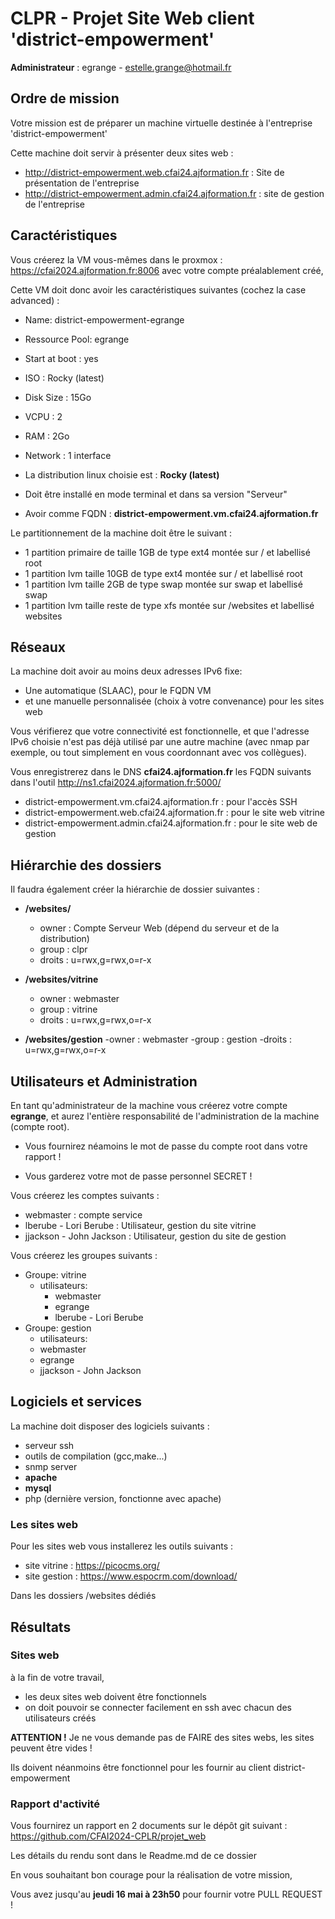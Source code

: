 # CLPR - Projet Site Web client 'district-empowerment'
**Administrateur** : egrange - estelle.grange@hotmail.fr

## Ordre de mission
Votre mission est de préparer un machine virtuelle destinée à l'entreprise 'district-empowerment'

Cette machine doit servir à présenter deux sites web :

* <http://district-empowerment.web.cfai24.ajformation.fr> : Site de présentation de l'entreprise
* <http://district-empowerment.admin.cfai24.ajformation.fr> : site de gestion de l'entreprise

## Caractéristiques
Vous créerez la VM vous-mêmes dans le proxmox : https://cfai2024.ajformation.fr:8006 avec votre compte préalablement créé,

Cette VM doit donc avoir les caractéristiques suivantes (cochez la case advanced) :

* Name: district-empowerment-egrange
* Ressource Pool: egrange
* Start at boot : yes
* ISO : Rocky (latest)
* Disk Size : 15Go
* VCPU : 2
* RAM : 2Go
* Network : 1 interface

* La distribution linux choisie est : **Rocky (latest)**

* Doit être installé en mode terminal et dans sa version "Serveur"

* Avoir comme FQDN : **district-empowerment.vm.cfai24.ajformation.fr**

Le partitionnement de la machine doit être le suivant :

* 1 partition primaire de taille 1GB de type ext4 montée sur / et labellisé root
* 1 partition lvm taille 10GB de type ext4 montée sur / et labellisé root
* 1 partition lvm taille 2GB de type swap montée sur swap et labellisé swap
* 1 partition lvm taille reste de type xfs montée sur /websites et labellisé websites

## Réseaux

La machine doit avoir au moins deux adresses IPv6 fixe:

* Une automatique (SLAAC), pour le FQDN VM
* et une manuelle personnalisée (choix à votre convenance) pour les sites web

Vous vérifierez que votre connectivité est fonctionnelle, et que l'adresse IPv6 choisie n'est pas déjà utilisé par une autre machine (avec nmap par exemple, ou tout simplement en vous coordonnant avec vos collègues).

Vous enregistrerez dans le DNS **cfai24.ajformation.fr** les FQDN suivants dans l'outil http://ns1.cfai2024.ajformation.fr:5000/

* district-empowerment.vm.cfai24.ajformation.fr : pour l'accès SSH
* district-empowerment.web.cfai24.ajformation.fr : pour le site web vitrine
* district-empowerment.admin.cfai24.ajformation.fr : pour le site web de gestion

## Hiérarchie des dossiers

Il faudra également créer la hiérarchie de dossier suivantes :

- **/websites/**
  - owner : Compte Serveur Web (dépend du serveur et de la distribution)
  - group : clpr
  - droits : u=rwx,g=rwx,o=r-x

- **/websites/vitrine**
  - owner : webmaster
  - group : vitrine
  - droits : u=rwx,g=rwx,o=r-x

- **/websites/gestion**
  -owner : webmaster
  -group : gestion
  -droits : u=rwx,g=rwx,o=r-x

## Utilisateurs et Administration

En tant qu'administrateur de la machine vous créerez votre compte **egrange**, et aurez l'entière responsabilité de l'administration de la machine (compte root).

* Vous fournirez néamoins le mot de passe du compte root dans votre rapport !

* Vous garderez votre mot de passe personnel SECRET !

Vous créerez les comptes suivants :

* webmaster : compte service
* lberube - Lori Berube : Utilisateur, gestion du site vitrine
* jjackson - John Jackson : Utilisateur, gestion du site de gestion

Vous créerez les groupes suivants :

- Groupe: vitrine
  - utilisateurs:
    - webmaster
    - egrange
    - lberube - Lori Berube
- Groupe: gestion
  - utilisateurs:
   - webmaster
   - egrange
   - jjackson - John Jackson

## Logiciels et services

La machine doit disposer des logiciels suivants :

* serveur ssh
* outils de compilation (gcc,make...)
* snmp server
* **apache**
* **mysql**
* php (dernière version, fonctionne avec apache)

### Les sites web

Pour les sites web vous installerez les outils suivants :

* site vitrine : https://picocms.org/
* site gestion : https://www.espocrm.com/download/

Dans les dossiers /websites dédiés

## Résultats

### Sites web

à la fin de votre travail,

* les deux sites web doivent être fonctionnels
* on doit pouvoir se connecter facilement en ssh avec chacun des utilisateurs créés

**ATTENTION !** Je ne vous demande pas de FAIRE des sites webs, les sites peuvent être vides !

Ils doivent néanmoins être fonctionnel pour les fournir au client district-empowerment

### Rapport d'activité

Vous fournirez un rapport en 2 documents sur le dépôt git suivant : https://github.com/CFAI2024-CPLR/projet_web

Les détails du rendu sont dans le Readme.md de ce dossier

En vous souhaitant bon courage pour la réalisation de votre mission,

Vous avez jusqu'au **jeudi 16 mai à 23h50** pour fournir votre PULL REQUEST !